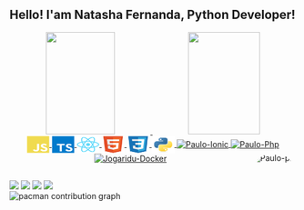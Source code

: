 ## Hello! I'am Natasha Fernanda, Python Developer!


  <div align="center">
  <a href="https://github.com/sznatty">
  <img height="180em"width="49%" src="https://github-readme-stats.vercel.app/api?username=pauloVarelo&show_icons=true&theme=dracula&include_all_commits=true&count_private=true"/>
  <img height="180em" width="50%" src="https://github-readme-stats.vercel.app/api/top-langs/?username=pauloVarelo&layout=compact&langs_count_private=true&theme=dracula"/>
</div>
    
<div align="center">
  <img align="center" alt="Paulo-Js" height="30" width="40" src="https://raw.githubusercontent.com/devicons/devicon/master/icons/javascript/javascript-plain.svg">
  <img align="center" alt="Paulo-Ts" height="30" width="40" src="https://raw.githubusercontent.com/devicons/devicon/master/icons/typescript/typescript-plain.svg">
  <img align="center" alt="Paulo-React" height="30" width="40" src="https://raw.githubusercontent.com/devicons/devicon/master/icons/react/react-original.svg">
  <img align="center" alt="Paulo-HTML" height="30" width="40" src="https://raw.githubusercontent.com/devicons/devicon/master/icons/html5/html5-original.svg">
  <img align="center" alt="Paulo-CSS" height="30" width="40" src="https://raw.githubusercontent.com/devicons/devicon/master/icons/css3/css3-original.svg">
  <img align="center" alt="Paulo-Python" height="30" width="40" src="https://raw.githubusercontent.com/devicons/devicon/master/icons/python/python-original.svg">
  <img align="center" alt="Paulo-Ionic" height="30" width="40" src="https://cdn.jsdelivr.net/gh/devicons/devicon/icons/ionic/ionic-original.svg" />
  <img align="center" alt="Paulo-Php" height="30" width="40" src="https://cdn.jsdelivr.net/gh/devicons/devicon/icons/php/php-plain.svg" />
  <img align="center" alt="Jogaridu-Docker" height="30" width="40" src="https://cdn.jsdelivr.net/gh/devicons/devicon/icons/docker/docker-original.svg" />
  <img align="right" alt="Paulo-pic" height="150" style="border-radius:50px;" src="https://media-exp1.licdn.com/dms/image/C4D03AQHI7wkzohFIsQ/profile-displayphoto-shrink_800_800/0/1627613843146?e=1664409600&v=beta&t=xdiSoKtpfaKImoKaibwikzFpJQPAx14M1ouPASUOuXA">
</div>
 
   ##
 
<div> 
  <a href="https://instagram.com/paulocolodedeus" target="_blank"><img src="https://img.shields.io/badge/-Instagram-%23E4405F?style=for-the-badge&logo=instagram&logoColor=white" target="_blank"></a>
 <a href="https://discord.gg/wagxzStdcR" target="_blank"><img src="https://img.shields.io/badge/Discord-7289DA?style=for-the-badge&logo=discord&logoColor=white" target="_blank"></a> 
  <a href = "mailto:paulohenriquefree@gmail.com"><img src="https://img.shields.io/badge/-Gmail-%23333?style=for-the-badge&logo=gmail&logoColor=white" target="_blank"></a>
  <a href="https://www.linkedin.com/in/paulo-henrique-de-maria-45875016a" target="_blank"><img src="https://img.shields.io/badge/-LinkedIn-%230077B5?style=for-the-badge&logo=linkedin&logoColor=white" target="_blank"></a>  
</div>

<picture>
  <source media="(prefers-color-scheme: dark)" srcset="https://raw.githubusercontent.com/ricardolimaa29/ricardolimaa29/output/pacman-contribution-graph-dark.svg">
  <source media="(prefers-color-scheme: light)" srcset="https://raw.githubusercontent.com/ricardolimaa29/ricardolimaa29/output/pacman-contribution-graph.svg">
  <img alt="pacman contribution graph" src="https://raw.githubusercontent.com/pauloVarelo/pauloVarelo/output/pacman-contribution-graph-dark.svg">
</picture>

<!---
GGgigigante/GGgigigante is a ✨ special ✨ repository because its `README.md` (this file) appears on your GitHub profile.
You can click the Preview link to take a look at your changes.
--->
